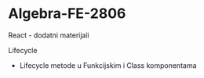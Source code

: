 # Algebra-FE-2806

React - dodatni materijali

Lifecycle
- Lifecycle metode u Funkcijskim i Class komponentama
